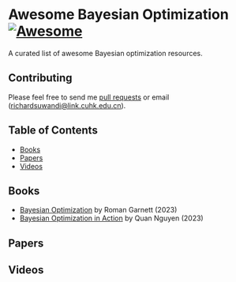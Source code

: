 # Awesome Bayesian Optimization [![Awesome](https://cdn.rawgit.com/sindresorhus/awesome/d7305f38d29fed78fa85652e3a63e154dd8e8829/media/badge.svg)](https://github.com/sindresorhus/awesome)
A curated list of awesome Bayesian optimization resources.

## Contributing
Please feel free to send me [pull requests](https://github.com/richardcsuwandi/awesome-bo/pulls) or email (richardsuwandi@link.cuhk.edu.cn).

## Table of Contents
 - [Books](#books)
 - [Papers](#papers)
 - [Videos](#software)

## Books
- [Bayesian Optimization](https://bayesoptbook.com/) by Roman Garnett (2023)
- [Bayesian Optimization in Action](https://www.manning.com/books/bayesian-optimization-in-action) by Quan Nguyen (2023)

## Papers

## Videos
